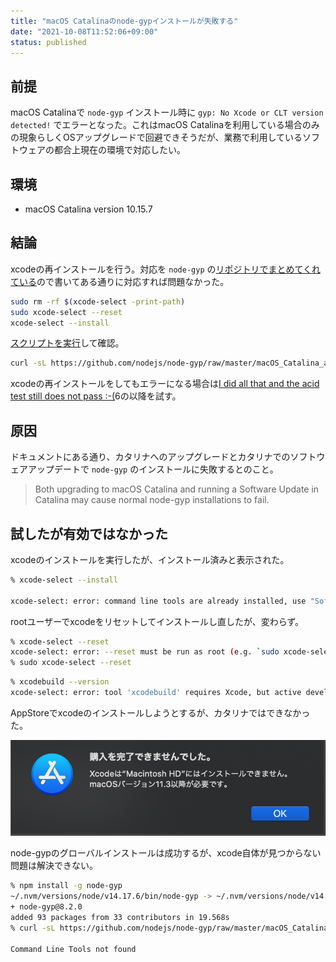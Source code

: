 ```yaml
---
title: "macOS Catalinaのnode-gypインストールが失敗する"
date: "2021-10-08T11:52:06+09:00"
status: published
---
```


## 前提

macOS Catalinaで `node-gyp` インストール時に `gyp: No Xcode or CLT version detected!` でエラーとなった。これはmacOS Catalinaを利用している場合のみの現象らしくOSアップグレードで回避できそうだが、業務で利用しているソフトウェアの都合上現在の環境で対応したい。

## 環境

- macOS Catalina version 10.15.7

## 結論

xcodeの再インストールを行う。対応を `node-gyp` の[リポジトリでまとめてくれている](https://github.com/nodejs/node-gyp/blob/master/macOS_Catalina.md#the-acid-test)ので書いてある通りに対応すれば問題なかった。

```sh
sudo rm -rf $(xcode-select -print-path)
sudo xcode-select --reset
xcode-select --install
```

[スクリプトを実行](https://github.com/nodejs/node-gyp/blob/master/macOS_Catalina.md#the-acid-test)して確認。

```sh
curl -sL https://github.com/nodejs/node-gyp/raw/master/macOS_Catalina_acid_test.sh | bash
```

xcodeの再インストールをしてもエラーになる場合は[I did all that and the acid test still does not pass :-(](https://github.com/nodejs/node-gyp/blob/master/macOS_Catalina.md#i-did-all-that-and-the-acid-test-still-does-not-pass--)6の以降を試す。

## 原因

ドキュメントにある通り、カタリナへのアップグレードとカタリナでのソフトウェアアップデートで `node-gyp` のインストールに失敗するとのこと。

>Both upgrading to macOS Catalina and running a Software Update in Catalina may cause normal node-gyp installations to fail.

## 試したが有効ではなかった

xcodeのインストールを実行したが、インストール済みと表示された。

```sh
% xcode-select --install

xcode-select: error: command line tools are already installed, use "Software Update" to install updates
```

rootユーザーでxcodeをリセットしてインストールし直したが、変わらず。

```sh
% xcode-select --reset
xcode-select: error: --reset must be run as root (e.g. `sudo xcode-select --reset`).
% sudo xcode-select --reset
```

```sh
% xcodebuild --version
xcode-select: error: tool 'xcodebuild' requires Xcode, but active developer directory '/Library/Developer/CommandLineTools' is a command line tools instance
```

AppStoreでxcodeのインストールしようとするが、カタリナではできなかった。

![xcode installation error](./app_store.png)

node-gypのグローバルインストールは成功するが、xcode自体が見つからない問題は解決できない。

```sh
% npm install -g node-gyp
~/.nvm/versions/node/v14.17.6/bin/node-gyp -> ~/.nvm/versions/node/v14.17.6/lib/node_modules/node-gyp/bin/node-gyp.js
+ node-gyp@8.2.0
added 93 packages from 33 contributors in 19.568s
% curl -sL https://github.com/nodejs/node-gyp/raw/master/macOS_Catalina_acid_test.sh | bash

Command Line Tools not found
```
